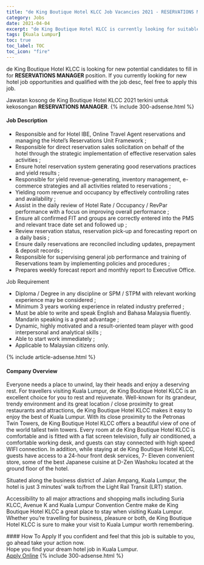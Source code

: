 ```yaml
---
title: "de King Boutique Hotel KLCC Job Vacancies 2021 - RESERVATIONS MANAGER" 
category: Jobs 
date: 2021-04-04 
excerpt: "de King Boutique Hotel KLCC is currently looking for suitable person to fill in the RESERVATIONS MANAGER which positioned at Kuala Lumpur" 
tags: [Kuala Lumpur] 
toc: true 
toc_label: TOC 
toc_icon: "fire" 
--- 
```


<p>de King Boutique Hotel KLCC is looking for new potential candidates to fill in for <b>RESERVATIONS MANAGER</b> position. If you currently looking for new hotel job opportunities and qualified with the job desc, feel free to apply this job.
</p>Jawatan kosong de King Boutique Hotel KLCC 2021 terkini untuk kekosongan <b>RESERVATIONS MANAGER</b>. 
{% include 300-adsense.html %} 
<div><div><h4>Job Description</h4></div><div><div><span><div><ul><li>Responsible and for Hotel IBE, Online Travel Agent reservations and managing the Hotel&#8217;s Reservations Unit Framework ;</li><li>Responsible for direct reservation sales solicitation on behalf of the hotel through the strategic implementation of effective reservation sales activities ;</li><li>Ensure hotel reservation system generating good reservations practices and yield results ;</li><li>Responsible for yield revenue-generating, inventory management, e-commerce strategies and all activities related to reservations ;</li><li>Yielding room revenue and occupancy by effectively controlling rates and availability ;</li><li>Assist in the daily review of Hotel Rate / Occupancy / RevPar performance with a focus on improving overall performance ;</li><li>Ensure all confirmed FIT and groups are correctly entered into the PMS and relevant trace date set and followed up ;</li><li>Review reservation status, reservation pick-up and forecasting report on a daily basis ;</li><li>Ensure daily reservations are reconciled including updates, prepayment &amp; deposit records ;</li><li>Responsible for supervising general job performance and training of Reservations team by implementing policies and procedures ;</li><li>Prepares weekly forecast report and monthly report to Executive Office.</li></ul><p>Job Requirement</p><ul><li>Diploma / Degree in any discipline or SPM / STPM with relevant working experience may be considered ;</li><li>Minimum 3 years working experience in related industry preferred ;</li><li>Must be able to write and speak English and Bahasa Malaysia fluently. Mandarin speaking is a great advantage ;</li><li>Dynamic, highly motivated and a result-oriented team player with good interpersonal and analytical skills ;</li><li>Able to start work immediately ;</li><li>Applicable to Malaysian citizens only.</li></ul></div></span></div></div></div> 
{% include article-adsense.html %} 
<div><div><h4>Company Overview</h4></div><div><div><span><div><p>Everyone needs a place to unwind, lay their heads and enjoy a deserving rest. For travellers visiting Kuala Lumpur, de King Boutique Hotel KLCC is an excellent choice for you to rest and rejuvenate. Well-known for its grandeur, trendy environment and its great location / close proximity to great restaurants and attractions, de King Boutique Hotel KLCC makes it easy to enjoy the best of Kuala Lumpur. With its close proximity to the Petronas Twin Towers, de King Boutique Hotel KLCC offers a beautiful view of one of the world tallest twin towers. Every room at de King Boutique Hotel KLCC is comfortable and is fitted with a flat screen television, fully air conditioned, a comfortable working desk, and guests can stay connected with high speed WIFI connection. In addition, while staying at de King Boutique Hotel KLCC, guests have access to a 24-hour front desk services, 7- Eleven convenient store, some of the best Japanese cuisine at D-Zen Washoku located at the ground floor of the hotel.</p><p>Situated along the business district of Jalan Ampang, Kuala Lumpur, the hotel is just 3 minutes&#8217; walk to/from the Light Rail Transit (LRT) station.</p><p>Accessibility to all major attractions and shopping malls including Suria KLCC, Avenue K and Kuala Lumpur Convention Centre make de King Boutique Hotel KLCC a great place to stay when visiting Kuala Lumpur. Whether you&#8217;re travelling for business, pleasure or both, de King Boutique Hotel KLCC is sure to make your visit to Kuala Lumpur worth remembering.</p></div></span></div></div></div> 
#### How To Apply 
If you confident and feel that this job is suitable to you, go ahead take your action now. <br/> 
Hope you find your dream hotel job in Kuala Lumpur. <br/> 
<a href="https://www.jobstreet.com.my/en/job/reservations-manager-4522825?jobId=jobstreet-my-job-4522825" class="btn btn--info" target="_blank" rel="nofollow noopenner">Apply Online</a> 
{% include 300-adsense.html %} 